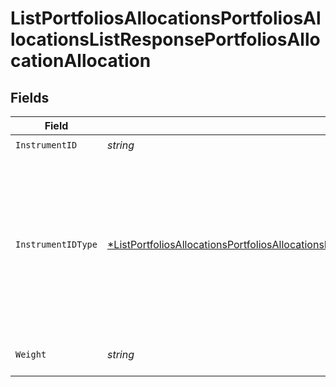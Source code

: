 # ListPortfoliosAllocationsPortfoliosAllocationsListResponsePortfoliosAllocationAllocation


## Fields

| Field                                                                                                                                                                                                                                            | Type                                                                                                                                                                                                                                             | Required                                                                                                                                                                                                                                         | Description                                                                                                                                                                                                                                      |
| ------------------------------------------------------------------------------------------------------------------------------------------------------------------------------------------------------------------------------------------------ | ------------------------------------------------------------------------------------------------------------------------------------------------------------------------------------------------------------------------------------------------ | ------------------------------------------------------------------------------------------------------------------------------------------------------------------------------------------------------------------------------------------------ | ------------------------------------------------------------------------------------------------------------------------------------------------------------------------------------------------------------------------------------------------ |
| `InstrumentID`                                                                                                                                                                                                                                   | *string*                                                                                                                                                                                                                                         | :heavy_check_mark:                                                                                                                                                                                                                               | N/A                                                                                                                                                                                                                                              |
| `InstrumentIDType`                                                                                                                                                                                                                               | [*ListPortfoliosAllocationsPortfoliosAllocationsListResponsePortfoliosAllocationAllocationInstrumentIDType](../../models/operations/listportfoliosallocationsportfoliosallocationslistresponseportfoliosallocationallocationinstrumentidtype.md) | :heavy_minus_sign:                                                                                                                                                                                                                               | The type of the ID used in the request.<br/>* ISIN - International Securities Identification Number<br/>* UPVEST - UPVEST's unique instrument identifier                                                                                         |
| `Weight`                                                                                                                                                                                                                                         | *string*                                                                                                                                                                                                                                         | :heavy_check_mark:                                                                                                                                                                                                                               | Instrument allocation weight                                                                                                                                                                                                                     |